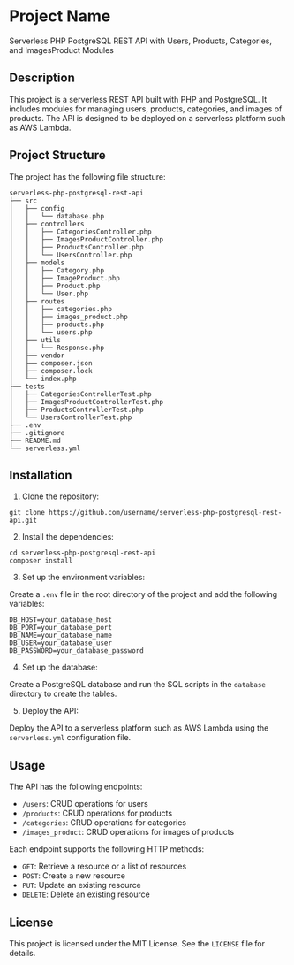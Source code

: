 # Project Name

Serverless PHP PostgreSQL REST API with Users, Products, Categories, and ImagesProduct Modules

## Description

This project is a serverless REST API built with PHP and PostgreSQL. It includes modules for managing users, products, categories, and images of products. The API is designed to be deployed on a serverless platform such as AWS Lambda.

## Project Structure

The project has the following file structure:

```
serverless-php-postgresql-rest-api
├── src
│   ├── config
│   │   └── database.php
│   ├── controllers
│   │   ├── CategoriesController.php
│   │   ├── ImagesProductController.php
│   │   ├── ProductsController.php
│   │   └── UsersController.php
│   ├── models
│   │   ├── Category.php
│   │   ├── ImageProduct.php
│   │   ├── Product.php
│   │   └── User.php
│   ├── routes
│   │   ├── categories.php
│   │   ├── images_product.php
│   │   ├── products.php
│   │   └── users.php
│   ├── utils
│   │   └── Response.php
│   ├── vendor
│   ├── composer.json
│   ├── composer.lock
│   └── index.php
├── tests
│   ├── CategoriesControllerTest.php
│   ├── ImagesProductControllerTest.php
│   ├── ProductsControllerTest.php
│   └── UsersControllerTest.php
├── .env
├── .gitignore
├── README.md
└── serverless.yml
```

## Installation

1. Clone the repository:

```
git clone https://github.com/username/serverless-php-postgresql-rest-api.git
```

2. Install the dependencies:

```
cd serverless-php-postgresql-rest-api
composer install
```

3. Set up the environment variables:

Create a `.env` file in the root directory of the project and add the following variables:

```
DB_HOST=your_database_host
DB_PORT=your_database_port
DB_NAME=your_database_name
DB_USER=your_database_user
DB_PASSWORD=your_database_password
```

4. Set up the database:

Create a PostgreSQL database and run the SQL scripts in the `database` directory to create the tables.

5. Deploy the API:

Deploy the API to a serverless platform such as AWS Lambda using the `serverless.yml` configuration file.

## Usage

The API has the following endpoints:

- `/users`: CRUD operations for users
- `/products`: CRUD operations for products
- `/categories`: CRUD operations for categories
- `/images_product`: CRUD operations for images of products

Each endpoint supports the following HTTP methods:

- `GET`: Retrieve a resource or a list of resources
- `POST`: Create a new resource
- `PUT`: Update an existing resource
- `DELETE`: Delete an existing resource

## License

This project is licensed under the MIT License. See the `LICENSE` file for details.